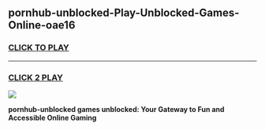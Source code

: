 
## pornhub-unblocked-Play-Unblocked-Games-Online-oae16
<h3>
<a href="https://premium76.site?title=pornhub-unblocked&ref=25A">CLICK TO PLAY</a></h3>
<hr>

<h3>
<a href="https://premium76.site?title=pornhub-unblocked&ref=25A">CLICK 2 PLAY</a>
  
</h3>

<a href="https://premium76.site?title=pornhub-unblocked&ref=25A"><img src="https://clearcache.store/games.png"></a>


**pornhub-unblocked games unblocked: Your Gateway to Fun and Accessible Online Gaming**
